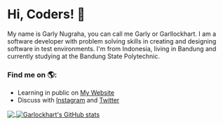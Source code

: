 # Hi, Coders! 👋


My name is Garly Nugraha, you can call me Garly or Garllockhart. I am a software developer with problem solving skills in creating and designing software in test environments. I'm from Indonesia, living in Bandung and currently studying at the Bandung State Polytechnic.

### Find me on 🌎:
- Learning in public on <a href="https://www.garllllart.com">My Website</a>
- Discuss with <a href="https://instagram.com/garllockhart">Instagram</a> and <a href="https://twitter.com/garllllart">Twitter</a>

<a href="https://github.com/garllockhart/garllockhart">
  <img align="center" src="https://github-readme-stats.vercel.app/api/top-langs/?username=garllllart&langs_count=3&hide=html,css&show_icons=true&theme=tokyonight" />
</a>
<a href="https://github.com/garllockhart/garllockhart">
  <img align="center" src="https://github-readme-stats.vercel.app/api?username=garllllart&show_icons=true&theme=tokyonight&line_height=27" alt="Garlockhart's GitHub stats" />
</a>
